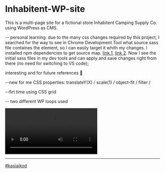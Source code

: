 # Inhabitent-WP-site
This is a multi-page site for a fictional store Inhabitent Camping Supply Co. using WordPress as CMS.

-- personal learning:
due to the many css changes required by this project, I searched for the way to see in Chrome Development Tool what source sass file containes the element, so I can easily target it whith my changes. I installed npm dependencies to get source map. [link 1](https://stackoverflow.com/questions/6843495/how-to-save-css-changes-of-styles-panel-of-chrome-developer-tools), [link 2](https://www.npmjs.com/package/gulp-sourcemaps). Now I see the initial sass files in my dev tools and can apply and save changes right from there (no need for switching to VS code);

interesting and for future references :memo:

--new for me CSS properties: translateY(X) / scale(1) / object-fit / filter / 

--firt time using CSS grid

-- two different WP loops used

![inhabitent-recorded-layout](inhabitent_layouts.webm)

-------
[#kasiaikod](http://www.kasiaikod.pl/)
